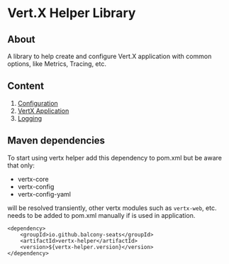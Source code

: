 # Vert.X Helper Library

## About

A library to help create and configure Vert.X application with common options, like Metrics, Tracing, etc.


## Content

 1. [Configuration](configuration.md)
 2. [VertX Application](application.md)
 3. [Logging](logging.md)


## Maven dependencies

To start using vertx helper add this dependency to pom.xml but be aware that only:
 * vertx-core
 * vertx-config
 * vertx-config-yaml

will be resolved transiently, other vertx modules such as `vertx-web`, etc. needs to be added to 
pom.xml manually if is used in application.


```
<dependency>
    <groupId>io.github.balcony-seats</groupId>
    <artifactId>vertx-helper</artifactId>
    <version>${vertx-helper.version}</version>
</dependency>
```

